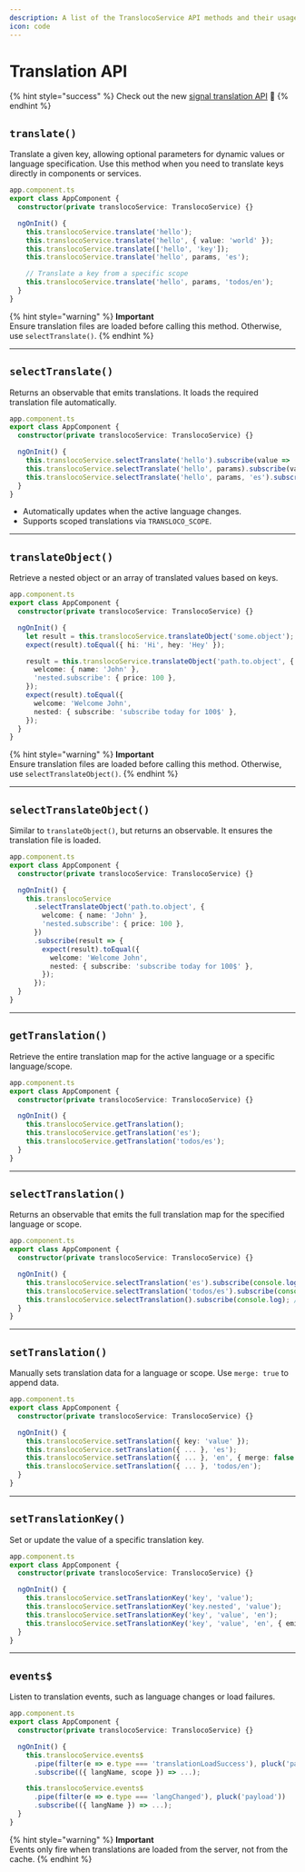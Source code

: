 ```yaml
---
description: A list of the TranslocoService API methods and their usages
icon: code
---
```


# Translation API



{% hint style="success" %}
Check out the new [signal translation API](signals.md) 🚦
{% endhint %}

## **`translate()`**

Translate a given key, allowing optional parameters for dynamic values or language specification. Use this method when you need to translate keys directly in components or services.

```typescript
app.component.ts
export class AppComponent {
  constructor(private translocoService: TranslocoService) {}

  ngOnInit() {
    this.translocoService.translate('hello');
    this.translocoService.translate('hello', { value: 'world' });
    this.translocoService.translate(['hello', 'key']);
    this.translocoService.translate('hello', params, 'es');

    // Translate a key from a specific scope
    this.translocoService.translate('hello', params, 'todos/en');
  }
}
```

{% hint style="warning" %}
**Important**\
Ensure translation files are loaded before calling this method. Otherwise, use `selectTranslate()`.
{% endhint %}

***

## **`selectTranslate()`**

Returns an observable that emits translations. It loads the required translation file automatically.

```typescript
app.component.ts
export class AppComponent {
  constructor(private translocoService: TranslocoService) {}

  ngOnInit() {
    this.translocoService.selectTranslate('hello').subscribe(value => ...);
    this.translocoService.selectTranslate('hello', params).subscribe(value => ...);
    this.translocoService.selectTranslate('hello', params, 'es').subscribe(value => ...);
  }
}
```

* Automatically updates when the active language changes.
* Supports scoped translations via `TRANSLOCO_SCOPE`.

***

## **`translateObject()`**

Retrieve a nested object or an array of translated values based on keys.

```typescript
app.component.ts
export class AppComponent {
  constructor(private translocoService: TranslocoService) {}

  ngOnInit() {
    let result = this.translocoService.translateObject('some.object');
    expect(result).toEqual({ hi: 'Hi', hey: 'Hey' });

    result = this.translocoService.translateObject('path.to.object', {
      welcome: { name: 'John' },
      'nested.subscribe': { price: 100 },
    });
    expect(result).toEqual({
      welcome: 'Welcome John',
      nested: { subscribe: 'subscribe today for 100$' },
    });
  }
}
```

{% hint style="warning" %}
**Important**\
Ensure translation files are loaded before calling this method. Otherwise, use `selectTranslateObject()`.
{% endhint %}

***

## **`selectTranslateObject()`**

Similar to `translateObject()`, but returns an observable. It ensures the translation file is loaded.

```typescript
app.component.ts
export class AppComponent {
  constructor(private translocoService: TranslocoService) {}

  ngOnInit() {
    this.translocoService
      .selectTranslateObject('path.to.object', {
        welcome: { name: 'John' },
        'nested.subscribe': { price: 100 },
      })
      .subscribe(result => {
        expect(result).toEqual({
          welcome: 'Welcome John',
          nested: { subscribe: 'subscribe today for 100$' },
        });
      });
  }
}
```

***

## **`getTranslation()`**

Retrieve the entire translation map for the active language or a specific language/scope.

```typescript
app.component.ts
export class AppComponent {
  constructor(private translocoService: TranslocoService) {}

  ngOnInit() {
    this.translocoService.getTranslation();
    this.translocoService.getTranslation('es');
    this.translocoService.getTranslation('todos/es');
  }
}
```

***

## **`selectTranslation()`**

Returns an observable that emits the full translation map for the specified language or scope.

```typescript
app.component.ts
export class AppComponent {
  constructor(private translocoService: TranslocoService) {}

  ngOnInit() {
    this.translocoService.selectTranslation('es').subscribe(console.log);
    this.translocoService.selectTranslation('todos/es').subscribe(console.log);
    this.translocoService.selectTranslation().subscribe(console.log); // Updates on language change
  }
}
```

***

## **`setTranslation()`**

Manually sets translation data for a language or scope. Use `merge: true` to append data.

```typescript
app.component.ts
export class AppComponent {
  constructor(private translocoService: TranslocoService) {}

  ngOnInit() {
    this.translocoService.setTranslation({ key: 'value' });
    this.translocoService.setTranslation({ ... }, 'es');
    this.translocoService.setTranslation({ ... }, 'en', { merge: false });
    this.translocoService.setTranslation({ ... }, 'todos/en');
  }
}
```

***

## **`setTranslationKey()`**

Set or update the value of a specific translation key.

```typescript
app.component.ts
export class AppComponent {
  constructor(private translocoService: TranslocoService) {}

  ngOnInit() {
    this.translocoService.setTranslationKey('key', 'value');
    this.translocoService.setTranslationKey('key.nested', 'value');
    this.translocoService.setTranslationKey('key', 'value', 'en');
    this.translocoService.setTranslationKey('key', 'value', 'en', { emitChange: false });
  }
}
```

***

## **`events$`**

Listen to translation events, such as language changes or load failures.

```typescript
app.component.ts
export class AppComponent {
  constructor(private translocoService: TranslocoService) {}

  ngOnInit() {
    this.translocoService.events$
      .pipe(filter(e => e.type === 'translationLoadSuccess'), pluck('payload'))
      .subscribe(({ langName, scope }) => ...);

    this.translocoService.events$
      .pipe(filter(e => e.type === 'langChanged'), pluck('payload'))
      .subscribe(({ langName }) => ...);
  }
}
```

{% hint style="warning" %}
**Important**\
Events only fire when translations are loaded from the server, not from the cache.
{% endhint %}

